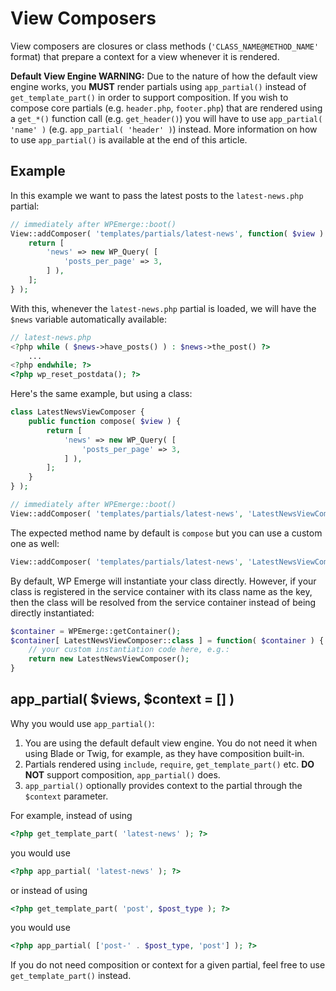 # View Composers

View composers are closures or class methods (`'CLASS_NAME@METHOD_NAME'` format) that prepare a context for a view whenever it is rendered.

__Default View Engine WARNING:__ Due to the nature of how the default view engine works, you __MUST__ render partials using `app_partial()` instead of `get_template_part()` in order to support composition.
If you wish to compose core partials (e.g. `header.php`, `footer.php`) that are rendered using a `get_*()` function call (e.g. `get_header()`) you will have to use `app_partial( 'name' )` (e.g. `app_partial( 'header' )`) instead.
More information on how to use `app_partial()` is available at the end of this article.

## Example

In this example we want to pass the latest posts to the `latest-news.php` partial:
```php
// immediately after WPEmerge::boot()
View::addComposer( 'templates/partials/latest-news', function( $view ) {
	return [
		'news' => new WP_Query( [
			'posts_per_page' => 3,
		] ),
	];
} );
```

With this, whenever the `latest-news.php` partial is loaded, we will have the `$news` variable automatically available:
```php
// latest-news.php
<?php while ( $news->have_posts() ) : $news->the_post() ?>
	...
<?php endwhile; ?>
<?php wp_reset_postdata(); ?>
```

Here's the same example, but using a class:

```php
class LatestNewsViewComposer {
    public function compose( $view ) {
        return [
            'news' => new WP_Query( [
                'posts_per_page' => 3,
            ] ),
        ];
    }
} );
```

```php
// immediately after WPEmerge::boot()
View::addComposer( 'templates/partials/latest-news', 'LatestNewsViewComposer' );
```

The expected method name by default is `compose` but you can use a custom one as well:
```php
View::addComposer( 'templates/partials/latest-news', 'LatestNewsViewComposer@customMethodName' );
```

By default, WP Emerge will instantiate your class directly. However, if your class is registered in the service container with its class name as the key, then the class will be resolved from the service container instead of being directly instantiated:

```php
$container = WPEmerge::getContainer();
$container[ LatestNewsViewComposer::class ] = function( $container ) {
    // your custom instantiation code here, e.g.:
    return new LatestNewsViewComposer();
}
```

## app_partial( $views, $context = [] )

Why you would use `app_partial()`:

1. You are using the default default view engine. You do not need it when using Blade or Twig, for example, as they have composition built-in.
1. Partials rendered using `include`, `require`, `get_template_part()` etc. __DO NOT__ support composition, `app_partial()` does.
1. `app_partial()` optionally provides context to the partial through the `$context` parameter.

For example, instead of using
```php
<?php get_template_part( 'latest-news' ); ?>
```
you would use
```php
<?php app_partial( 'latest-news' ); ?>
```
or instead of using
```php
<?php get_template_part( 'post', $post_type ); ?>
```
you would use
```php
<?php app_partial( ['post-' . $post_type, 'post'] ); ?>
```

If you do not need composition or context for a given partial, feel free to use `get_template_part()` instead.
